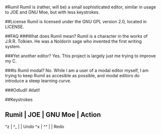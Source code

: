 #Rumil
Rumil is (rather, will be) a small sophisticated editor, similar in usage to JOE and GNU Moe, but with less keystrokes.

##License
Rumil is licensed under the GNU GPL version 2.0, located in LICENSE.

##FAQ
###What does Rumil mean?
Rumil is a character in the works of J.R.R. Tolkien. He was a Noldorin sage who invented the first writing system.

###Yet another editor?
Yes. This project is largely just me trying to improve my C.

###Is Rumil modal?
No. While I am a user of a modal editor myself, I am trying to keep Rumil as accesible as possible, and modal editors do introduce a steep learning curve.

###Odludl!
Atlatl!

##Keystrokes

Rumil | JOE | GNU Moe | Action
------------------------------
^z | ^_ | | Undo
^x | ^^ | | Redo